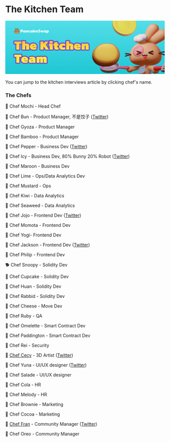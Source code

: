 # The Kitchen Team

![](.gitbook/assets/the-kitchen-team-header.png)

You can jump to the kitchen interviews article by clicking chef's name.

### The Chefs

🐰 Chef Mochi - Head Chef

🐰 Chef Bun - Product Manager, 不是饺子 ([Twitter](http://twitter.com/chef\_bun\_pcs))

🐰 Chef Gyoza - Product Manager

🐰 Chef Bamboo - Product Manager

🐰 Chef Pepper - Business Dev ([Twitter](https://twitter.com/RealChefPepper))

🐰 Chef Icy - Business Dev, 80% Bunny 20% Robot ([Twitter](https://twitter.com/PancakeIcy))

🐰 Chef Maroon - Business Dev

🐰 Chef Lime - Ops/Data Analytics Dev

🐰 Chef Mustard - Ops

🐰 Chef Kiwi - Data Analytics

🐰 Chef Seaweed - Data Analytics

🐰 Chef Jojo - Frontend Dev ([Twitter](https://twitter.com/0xchefjojo))

🐰 Chef Momota - Frontend Dev

🐰 Chef Yogi- Frontend Dev

🐰 Chef Jackson - Frontend Dev ([Twitter](https://twitter.com/0xchefjackson))

🐰 Chef Philip - Frontend Dev

🐕 Chef Snoopy - Solidity Dev

🐰 Chef Cupcake - Solidity Dev

🐰 Chef Huan - Solidity Dev

🐰 Chef Rabbid - Solidity Dev

🐰 Chef Cheese - Move Dev

🐰 Chef Ruby - QA

🐰 Chef Omelette - Smart Contract Dev

🐰 Chef Paddington - Smart Contract Dev

🐰 Chef Rei - Security

🐰 [Chef Cecy](https://medium.com/pancakeswap/kitchen-interviews-chef-cecy-the-magical-3d-artist-making-fluffy-bunnies-e1eda53742f3) - 3D Artist ([Twitter](https://twitter.com/Cecymeade))

🐰 Chef Yuna - UI/UX designer ([Twitter](https://twitter.com/chefyuna))

🐰 Chef Salade - UI/UX designer

🐰 Chef Cola - HR

🐰 Chef Melody - HR

🐰 Chef Brownie - Marketing

🐰 Chef Cocoa - Marketing

🐰 [Chef Fran](https://medium.com/pancakeswap/kitchen-interview-chef-fran-spanish-community-manager-and-a-lovely-mate-368c72102093) - Community Manager ([Twitter](https://twitter.com/ChefFranPS))

🐰 Chef Oreo - Community Manager

